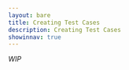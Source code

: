 ```yaml
---
layout: bare
title: Creating Test Cases
description: Creating Test Cases
showinnav: true
---
```


*WIP*